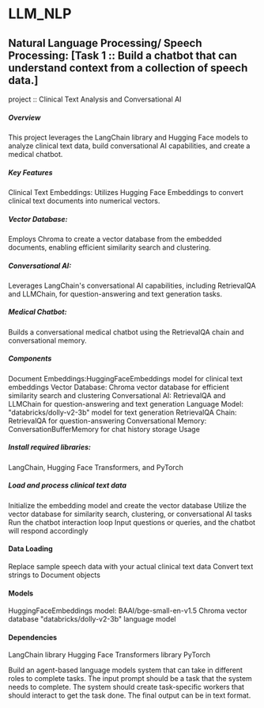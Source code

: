 # LLM_NLP
## Natural Language Processing/ Speech Processing: [Task 1 :: Build a chatbot that can understand context from a collection of speech data.]
project :: Clinical Text Analysis and Conversational AI 

##### Overview
This project leverages the LangChain library and Hugging Face models to analyze clinical text data, build conversational AI capabilities, and create a medical chatbot.
##### Key Features
Clinical Text Embeddings: Utilizes Hugging Face Embeddings to convert clinical text documents into numerical vectors.
##### Vector Database: 
Employs Chroma to create a vector database from the embedded documents, enabling efficient similarity search and clustering.
##### Conversational AI: 
Leverages LangChain's conversational AI capabilities, including RetrievalQA and LLMChain, for question-answering and text generation tasks.
##### Medical Chatbot: 
Builds a conversational medical chatbot using the RetrievalQA chain and conversational memory.
##### Components
Document Embeddings:HuggingFaceEmbeddings model for clinical text embeddings
Vector Database: Chroma vector database for efficient similarity search and clustering
Conversational AI: RetrievalQA and LLMChain for question-answering and text generation
Language Model: "databricks/dolly-v2-3b" model for text generation
RetrievalQA Chain: RetrievalQA for question-answering
Conversational Memory: ConversationBufferMemory for chat history storage
Usage
##### Install required libraries:
LangChain, Hugging Face Transformers, and PyTorch
##### Load and process clinical text data
Initialize the embedding model and create the vector database
Utilize the vector database for similarity search, clustering, or conversational AI tasks
Run the chatbot interaction loop
Input questions or queries, and the chatbot will respond accordingly
#### Data Loading
Replace sample speech data with your actual clinical text data
Convert text strings to Document objects
#### Models
HuggingFaceEmbeddings model: BAAI/bge-small-en-v1.5
Chroma vector database
"databricks/dolly-v2-3b" language model
#### Dependencies
LangChain library
Hugging Face Transformers library
PyTorch



Build an agent-based language models system that can take in different roles to complete tasks.
The input prompt should be a task that the system needs to complete.
The system should create task-specific workers that should interact to get the task done. 
The final output can be in text format. 

